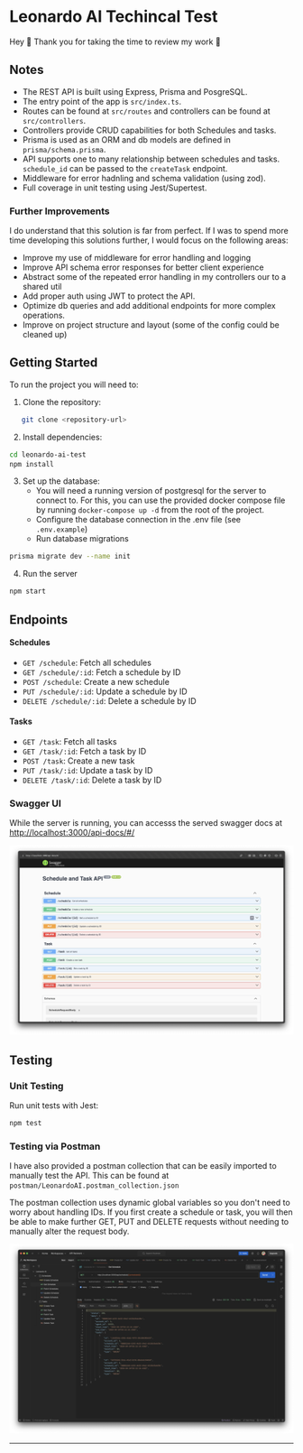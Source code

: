 # Leonardo AI Techincal Test

Hey 👋  Thank you for taking the time to review my work 🙂

## Notes

- The REST API is built using Express, Prisma and PosgreSQL.
- The entry point of the app is `src/index.ts`.
- Routes can be found at `src/routes` and controllers can be found at `src/controllers`.
- Controllers provide CRUD capabilities for both Schedules and tasks.
- Prisma is used as an ORM and db models are defined in `prisma/schema.prisma`.
- API supports one to many relationship between schedules and tasks. `schedule_id` can be passed to the `createTask` endpoint.
- Middleware for error hadnling and schema validation (using zod). 
- Full coverage in unit testing using Jest/Supertest.

### Further Improvements
I do understand that this solution is far from perfect. If I was to spend more time developing this solutions further, I would focus on the following areas:
- Improve my use of middleware for error handling and logging
- Improve API schema error responses for better client experience
- Abstract some of the repeated error handling in my controllers our to a shared util
- Add proper auth using JWT to protect the API.
- Optimize db queries and add additional endpoints for more complex operations.
- Improve on project structure and layout (some of the config could be cleaned up)

## Getting Started

To run the project you will need to:
1. Clone the repository:
```bash
   git clone <repository-url>
```

2. Install dependencies:
```bash
cd leonardo-ai-test
npm install
```

3. Set up the database:
    - You will need a running version of postgresql for the server to connect to. For this, you can use the provided docker compose file by running `docker-compose up -d` from the root of the project.
    - Configure the database connection in the .env file (see `.env.example`)
    - Run database migrations

```bash
prisma migrate dev --name init
```

4. Run the server
```bash
npm start
```

## Endpoints

#### Schedules

- `GET /schedule`: Fetch all schedules
- `GET /schedule/:id`: Fetch a schedule by ID
- `POST /schedule`: Create a new schedule
- `PUT /schedule/:id`: Update a schedule by ID
- `DELETE /schedule/:id`: Delete a schedule by ID

#### Tasks

- `GET /task`: Fetch all tasks
- `GET /task/:id`: Fetch a task by ID
- `POST /task`: Create a new task
- `PUT /task/:id`: Update a task by ID
- `DELETE /task/:id`: Delete a task by ID

### Swagger UI
While the server is running, you can accesss the served swagger docs at [http://localhost:3000/api-docs/#/](http://localhost:3000/api-docs/#/)

![swagger](./assets/swagger.png)

## Testing

### Unit Testing
Run unit tests with Jest:

```bash
npm test
```
### Testing via Postman

I have also provided a postman collection that can be easily imported to manually test the API. This can be found at `postman/LeonardoAI.postman_collection.json`

The postman collection uses dynamic global variables so you don't need to worry about handling IDs. If you first create a schedule or task, you will then be able to make further GET, PUT and DELETE requests without needing to manually alter the request body.

![swagger](./assets/postman.png)

---